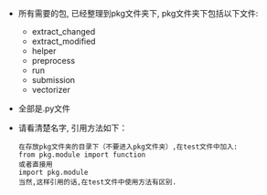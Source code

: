 * 所有需要的包, 已经整理到pkg文件夹下, pkg文件夹下包括以下文件:

  * extract_changed
  * extract_modified
  * helper
  * preprocess
  * run
  * submission
  * vectorizer

* 全部是.py文件

* 请看清楚名字, 引用方法如下：

  ```
  在存放pkg文件夹的目录下（不要进入pkg文件夹）,在test文件中加入:
  from pkg.module import function
  或者直接用
  import pkg.module
  当然,这样引用的话,在test文件中使用方法有区别.
  ```

  ​